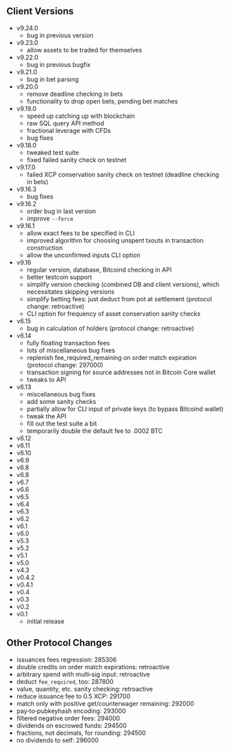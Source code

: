 ## Client Versions ##
* v9.24.0
	* bug in previous version
* v9.23.0
	* allow assets to be traded for themselves
* v9.22.0
	* bug in previous bugfix
* v9.21.0
	* bug in bet parsing
* v9.20.0
	* remove deadline checking in bets
	* functionality to drop open bets, pending bet matches
* v9.19.0
	* speed up catching up with blockchain
	* raw SQL query API method
	* fractional leverage with CFDs
	* bug fixes
* v9.18.0
	* tweaked test suite
	* fixed failed sanity check on testnet
* v9.17.0
	* failed XCP conservation sanity check on testnet (deadline checking in bets)
* v9.16.3
	* bug fixes
* v9.16.2
	* order bug in last version
	* improve `--force`
* v9.16.1
	* allow exact fees to be specified in CLI
	* improved algorithm for choosing unspent txouts in transaction construction
	* allow the unconfirmed inputs CLI option
* v9.16
	* regular version, database, Bitcoind checking in API
	* better testcoin support
	* simplify version checking (combined DB and client versions), which necessitates skipping versions
	* simplify betting fees: just deduct from pot at settlement (protocol change: retroactive)
	* CLI option for frequency of asset conservation sanity checks
* v6.15
	* bug in calculation of holders (protocol change: retroactive)
* v6.14
	* fully floating transaction fees
	* lots of miscellaneous bug fixes
	* replenish fee_required_remaining on order match expiration (protocol change: 297000)
	* transaction signing for source addresses not in Bitcoin Core wallet
	* tweaks to API
* v6.13
	* miscellaneous bug fixes
	* add some sanity checks
	* partially allow for CLI input of private keys (to bypass Bitcoind wallet)
	* tweak the API
	* fill out the test suite a bit
	* temporarily double the default fee to .0002 BTC
* v6.12
* v6.11
* v6.10
* v6.9
* v6.8
* v6.8
* v6.7
* v6.6
* v6.5
* v6.4
* v6.3
* v6.2
* v6.1
* v6.0
* v5.3
* v5.2
* v5.1
* v5.0
* v4.3
* v0.4.2
* v0.4.1
* v0.4
* v0.3
* v0.2
* v0.1
	* initial release

## Other Protocol Changes ##
* issuances fees regression: 285306
* double credits on order match expirations: retroactive
* arbitrary spend with multi‐sig input: retroactive
* deduct `fee_required`, too: 287800
* value, quantity, etc. sanity checking: retroactive
* reduce issuance fee to 0.5 XCP: 291700
* match only with positive get/counterwager remaining: 292000
* pay‐to‐pubkeyhash encoding: 293000
* filtered negative order fees: 294000
* dividends on escrowed funds: 294500
* fractions, not decimals, for rounding: 294500
* no dividends to self: 296000
